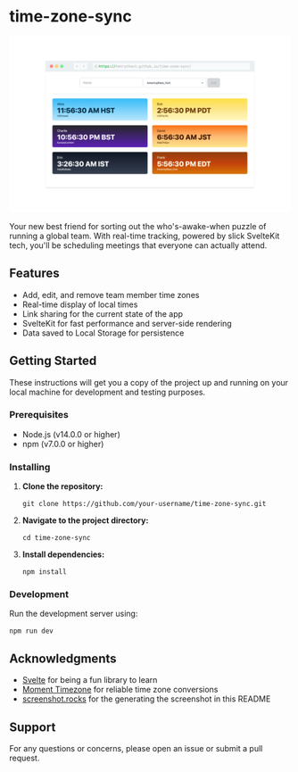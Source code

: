# time-zone-sync

![Screenshot of app](./screenshot-rocks.png)

Your new best friend for sorting out the who's-awake-when puzzle of running a global team. With real-time tracking, powered by slick SvelteKit tech, you'll be scheduling meetings that everyone can actually attend.

## Features

- Add, edit, and remove team member time zones
- Real-time display of local times
- Link sharing for the current state of the app
- SvelteKit for fast performance and server-side rendering
- Data saved to Local Storage for persistence

## Getting Started

These instructions will get you a copy of the project up and running on your local machine for development and testing purposes.

### Prerequisites

- Node.js (v14.0.0 or higher)
- npm (v7.0.0 or higher)

### Installing

1. **Clone the repository:**

   ```
   git clone https://github.com/your-username/time-zone-sync.git
   ```

2. **Navigate to the project directory:**

   ```
   cd time-zone-sync
   ```

3. **Install dependencies:**

   ```
   npm install
   ```

### Development

Run the development server using:

```
npm run dev
```

## Acknowledgments

- [Svelte](https://svelte.dev/) for being a fun library to learn
- [Moment Timezone](https://momentjs.com/timezone/) for reliable time zone conversions
- [screenshot.rocks](https://github.com/daveearley/screenshot.rocks) for the generating the screenshot in this README

## Support

For any questions or concerns, please open an issue or submit a pull request.
